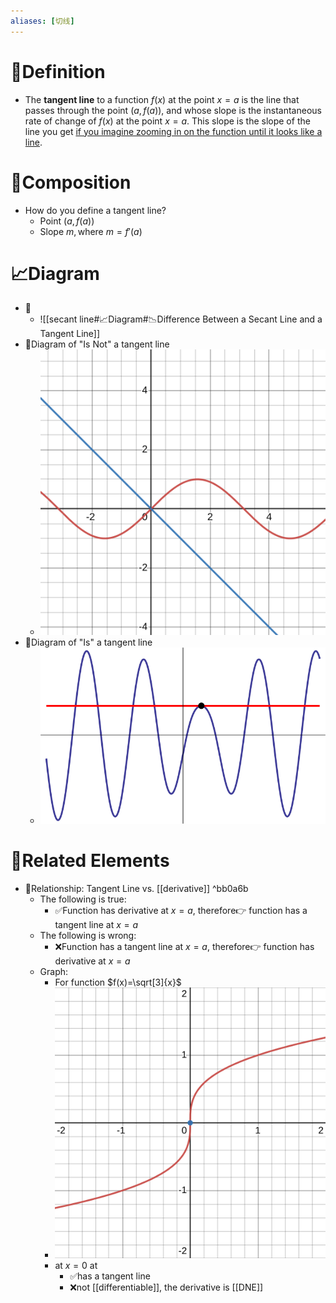 ```yaml
---
aliases: [切线]
---
```


# 📝Definition
- The **tangent line** to a function $f(x)$ at the point $x=a$ is the line that passes through the point $(a,f(a))$, and whose slope is the instantaneous rate of change of $f(x)$ at the point $x=a$. This slope is the slope of the line you get <u>if you imagine zooming in on the function until it looks like a line</u>.

# 🧪Composition
- How do you define a tangent line?
	- Point $(a,f(a))$
	- Slope $m, \text{where }m=f'(a)$

# 📈Diagram
- 📌
	- ![[secant line#📈Diagram#📉Difference Between a Secant Line and a Tangent Line]]
- 📌Diagram of "Is Not" a tangent line
	- ![|300](../assets/images_u1der2_sincrossline.svg)
- 📌Diagram of "Is" a tangent line
	- ![|300](../assets/images_u1der2_infiniteintersectiontanline.svg)


# 🌱Related Elements
- 📌Relationship: Tangent Line vs. [[derivative]] ^bb0a6b
    - The following is true:
        - ✅Function has derivative  at $x=a$, therefore👉 function has a tangent line at $x=a$
    - The following is wrong:
        - ❌Function has a tangent line at $x=a$, therefore👉 function has derivative  at $x=a$
    - Graph:
        - For function $f(x)=\sqrt[3]{x}$
        - ![|300](../assets/fx_sqrt_3_x.svg)
        - at $x=0$ at
            - ✅has a tangent line
            - ❌not [[differentiable]], the derivative is [[DNE]]
